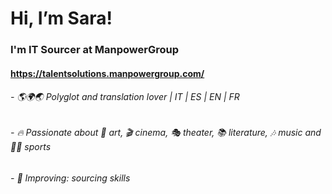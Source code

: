  # Hi, I’m Sara!
 ### I'm IT Sourcer at ManpowerGroup
 #### <https://talentsolutions.manpowergroup.com/>

###### - 🌎🌍🌏 Polyglot and translation lover | IT | ES | EN | FR 
###### - 🔥 Passionate about 🎨 art, 🎬 cinema, 🎭 theater, 📚 literature, 🎶 music and 🤸‍♀️ sports
###### - 🔎 Improving: sourcing skills

<!---
sarabrioni/sarabrioni is a ✨ special ✨ repository because its `README.md` (this file) appears on your GitHub profile.
You can click the Preview link to take a look at your changes.
--->
